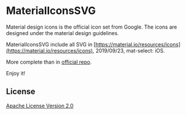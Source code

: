 # MaterialIconsSVG

Material design icons is the official icon set from Google. The icons are designed under the material design guidelines.

MaterialIconsSVG include all SVG in [https://material.io/resources/icons](https://material.io/resources/icons), 2019/09/23, mat-select: iOS.

More complete than in [official repo](https://github.com/google/material-design-icons).

Enjoy it!

## License

[Apache License Version 2.0](https://github.com/google/material-design-icons/blob/master/LICENSE)
